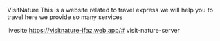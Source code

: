 VisitNature
This is a website related to travel express
we will help you to travel
here we provide so many services

livesite:https://visitnature-ifaz.web.app/# visit-nature-server
